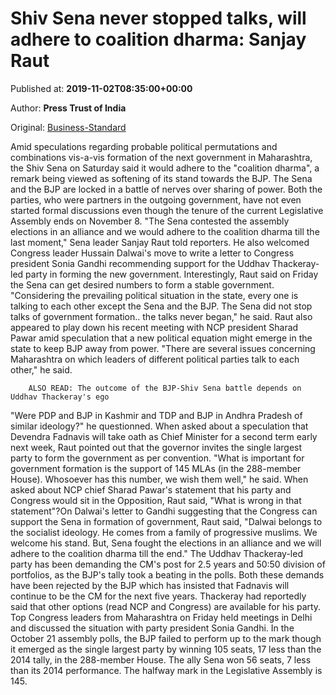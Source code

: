 
# Shiv Sena never stopped talks, will adhere to coalition dharma: Sanjay Raut

Published at: **2019-11-02T08:35:00+00:00**

Author: **Press Trust of India**

Original: [Business-Standard](https://www.business-standard.com/article/pti-stories/sena-never-stopped-talks-will-adhere-to-coalition-dharma-raut-119110200393_1.html)

Amid speculations regarding probable political permutations and combinations vis-a-vis formation of the next government in Maharashtra, the Shiv Sena on Saturday said it would adhere to the "coalition dharma", a remark being viewed as softening of its stand towards the BJP.
The Sena and the BJP are locked in a battle of nerves over sharing of power. Both the parties, who were partners in the outgoing government, have not even started formal discussions even though the tenure of the current Legislative Assembly ends on November 8.
"The Sena contested the assembly elections in an alliance and we would adhere to the coalition dharma till the last moment," Sena leader Sanjay Raut told reporters.
He also welcomed Congress leader Hussain Dalwai's move to write a letter to Congress president Sonia Gandhi recommending support for the Uddhav Thackeray-led party in forming the new government. Interestingly, Raut said on Friday the Sena can get desired numbers to form a stable government.
"Considering the prevailing political situation in the state, every one is talking to each other except the Sena and the BJP. The Sena did not stop talks of government formation.. the talks never began," he said.
Raut also appeared to play down his recent meeting with NCP president Sharad Pawar amid speculation that a new political equation might emerge in the state to keep BJP away from power.
"There are several issues concerning Maharashtra on which leaders of different political parties talk to each other," he said.

        ALSO READ: The outcome of the BJP-Shiv Sena battle depends on Uddhav Thackeray's ego
      
"Were PDP and BJP in Kashmir and TDP and BJP in Andhra Pradesh of similar ideology?" he questionned.
When asked about a speculation that Devendra Fadnavis will take oath as Chief Minister for a second term early next week, Raut pointed out that the governor invites the single largest party to form the government as per convention.
"What is important for government formation is the support of 145 MLAs (in the 288-member House). Whosoever has this number, we wish them well," he said.
When asked about NCP chief Sharad Pawar's statement that his party and Congress would sit in the Opposition, Raut said, "What is wrong in that statement"?On Dalwai's letter to Gandhi suggesting that the Congress can support the Sena in formation of government, Raut said, "Dalwai belongs to the socialist ideology. He comes from a family of progressive muslims. We welcome his stand. But, Sena fought the elections in an alliance and we will adhere to the coalition dharma till the end."
The Uddhav Thackeray-led party has been demanding the CM's post for 2.5 years and 50:50 division of portfolios, as the BJP's tally took a beating in the polls.
Both these demands have been rejected by the BJP which has insisted that Fadnavis will continue to be the CM for the next five years. Thackeray had reportedly said that other options (read NCP and Congress) are available for his party. Top Congress leaders from Maharashtra on Friday held meetings in Delhi and discussed the situation with party president Sonia Gandhi.
In the October 21 assembly polls, the BJP failed to perform up to the mark though it emerged as the single largest party by winning 105 seats, 17 less than the 2014 tally, in the 288-member House. The ally Sena won 56 seats, 7 less than its 2014 performance.
The halfway mark in the Legislative Assembly is 145.
